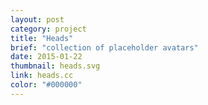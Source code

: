 ```yaml
---
layout: post
category: project
title: "Heads"
brief: "collection of placeholder avatars"
date: 2015-01-22
thumbnail: heads.svg
link: heads.cc
color: "#000000"
---
```


<!-- {% picture "{{ page.url }}heads_macbook.png" %} -->

